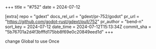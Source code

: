 +++
title = "#752"
date = 2024-07-12

[extra]
repo = "gdext"
docs_rel_url = "gdext/pr-752/godot"
pr_url = "https://github.com/godot-rust/gdext/pull/752"
pr_author = "bend-n"
sort_key = 2024-07-12
date_time = 2024-07-12T15:13:34Z
commit_sha = "5b76701a2d4f3bfffd175bb8f69e0c20849eed1d"
+++

change Global to use Once

